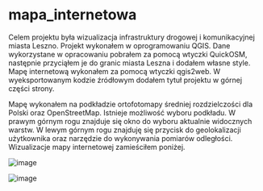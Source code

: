 # mapa_internetowa

Celem projektu była wizualizacja infrastruktury drogowej i komunikacyjnej miasta 
Leszno. Projekt wykonałem w oprogramowaniu QGIS. Dane wykorzystane w 
opracowaniu pobrałem za pomocą wtyczki QuickOSM, następnie przyciąłem je do 
granic miasta Leszna i dodałem własne style. Mapę internetową wykonałem za 
pomocą wtyczki qgis2web. W wyeksportowanym kodzie źródłowym dodałem tytuł 
projektu w górnej części strony.

Mapę wykonałem na podkładzie ortofotomapy średniej rozdzielczości dla Polski oraz 
OpenStreetMap. Istnieje możliwość wyboru podkładu.
W prawym górnym rogu znajduje się okno do wyboru aktualnie widocznych warstw.
W lewym górnym rogu znajduję się przycisk do geolokalizacji użytkownika oraz 
narzędzie do wykonywania pomiarów odległości.
Wizualizacje mapy internetowej zamieściłem poniżej.

![image](https://user-images.githubusercontent.com/62958388/173611571-4a16ee34-cff5-421a-85d5-33919d94e70e.png)

![image](https://user-images.githubusercontent.com/62958388/173611667-699fd224-ce50-4fd5-9a11-b57333855ee8.png)
